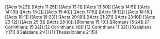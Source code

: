 [[Acts 9:23]]
[[Acts 11:25]]
[[Acts 13:1]]
[[Acts 13:50]]
[[Acts 14:5]]
[[Acts 14:19]]
[[Acts 15:2]]
[[Acts 15:40]]
[[Acts 17:5]]
[[Acts 18:12]]
[[Acts 18:18]]
[[Acts 19:1]]
[[Acts 19:23]]
[[Acts 20:19]]
[[Acts 21:27]]
[[Acts 23:10]]
[[Acts 23:12]]
[[Acts 25:3]]
[[Acts 28:10]]
[[Romans 15:19]]
[[Romans 15:24]]
[[1 Corinthians 15:32]]
[[2 Corinthians 1:8]]
[[2 Corinthians 11:32]]
[[Galatians 1:17]]
[[Galatians 2:4]]
[[1 Thessalonians 2:15]]
